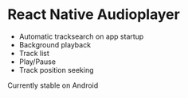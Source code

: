 # React Native Audioplayer

- Automatic tracksearch on app startup
- Background playback
- Track list
- Play/Pause
- Track position seeking

Currently stable on Android
